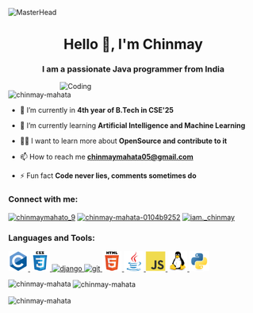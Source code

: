 ![MasterHead](https://quotefancy.com/media/wallpaper/3840x2160/4684723-Ron-Jeffries-Quote-Code-never-lies-comments-sometimes-do.jpg)
<h1 align="center">Hello 👋, I'm Chinmay</h1>
<h3 align="center">I am a passionate Java programmer from India</h3>
<img align="right" alt="Coding" width="400" src="https://media.tenor.com/2uyENRmiUt0AAAAC/coding.gif">

<p align="left"> <img src="https://komarev.com/ghpvc/?username=chinmay-mahata&label=Profile%20views&color=0e75b6&style=flat" alt="chinmay-mahata" /> </p>

- 🔭 I’m currently in **4th year of B.Tech in CSE'25**

- 🌱 I’m currently learning **Artificial Intelligence and Machine Learning**

- 👨‍💻 I want to learn more about **OpenSource and contribute to it**

- 📫 How to reach me **chinmaymahata05@gmail.com**

- ⚡ Fun fact **Code never lies, comments sometimes do**

<h3 align="left">Connect with me:</h3>
<p align="left">
<a href="https://twitter.com/chinmaymahato_9" target="blank"><img align="center" src="https://raw.githubusercontent.com/rahuldkjain/github-profile-readme-generator/master/src/images/icons/Social/twitter.svg" alt="chinmaymahato_9" height="30" width="40" /></a>
<a href="https://linkedin.com/in/chinmay-mahata-0104b9252" target="blank"><img align="center" src="https://raw.githubusercontent.com/rahuldkjain/github-profile-readme-generator/master/src/images/icons/Social/linked-in-alt.svg" alt="chinmay-mahata-0104b9252" height="30" width="40" /></a>
<a href="https://instagram.com/iam._chinmay" target="blank"><img align="center" src="https://raw.githubusercontent.com/rahuldkjain/github-profile-readme-generator/master/src/images/icons/Social/instagram.svg" alt="iam._chinmay" height="30" width="40" /></a>
</p>

<h3 align="left">Languages and Tools:</h3>
<p align="left"> <a href="https://www.cprogramming.com/" target="_blank" rel="noreferrer"> <img src="https://raw.githubusercontent.com/devicons/devicon/master/icons/c/c-original.svg" alt="c" width="40" height="40"/> </a> <a href="https://www.w3schools.com/css/" target="_blank" rel="noreferrer"> <img src="https://raw.githubusercontent.com/devicons/devicon/master/icons/css3/css3-original-wordmark.svg" alt="css3" width="40" height="40"/> </a> <a href="https://www.djangoproject.com/" target="_blank" rel="noreferrer"> <img src="https://cdn.worldvectorlogo.com/logos/django.svg" alt="django" width="40" height="40"/> </a> <a href="https://git-scm.com/" target="_blank" rel="noreferrer"> <img src="https://www.vectorlogo.zone/logos/git-scm/git-scm-icon.svg" alt="git" width="40" height="40"/> </a> <a href="https://www.w3.org/html/" target="_blank" rel="noreferrer"> <img src="https://raw.githubusercontent.com/devicons/devicon/master/icons/html5/html5-original-wordmark.svg" alt="html5" width="40" height="40"/> </a> <a href="https://www.java.com" target="_blank" rel="noreferrer"> <img src="https://raw.githubusercontent.com/devicons/devicon/master/icons/java/java-original.svg" alt="java" width="40" height="40"/> </a> <a href="https://developer.mozilla.org/en-US/docs/Web/JavaScript" target="_blank" rel="noreferrer"> <img src="https://raw.githubusercontent.com/devicons/devicon/master/icons/javascript/javascript-original.svg" alt="javascript" width="40" height="40"/> </a> <a href="https://www.linux.org/" target="_blank" rel="noreferrer"> <img src="https://raw.githubusercontent.com/devicons/devicon/master/icons/linux/linux-original.svg" alt="linux" width="40" height="40"/> </a> <a href="https://www.python.org" target="_blank" rel="noreferrer"> <img src="https://raw.githubusercontent.com/devicons/devicon/master/icons/python/python-original.svg" alt="python" width="40" height="40"/> </a> </p>

<p><img align="left" src="https://github-readme-stats.vercel.app/api/top-langs?username=chinmay-mahata&show_icons=true&locale=en&layout=compact" alt="chinmay-mahata" /></p>

<p>&nbsp;<img align="center" src="https://github-readme-stats.vercel.app/api?username=chinmay-mahata&show_icons=true&locale=en" alt="chinmay-mahata" /></p>

<p><img align="center" src="https://github-readme-streak-stats.herokuapp.com/?user=chinmay-mahata&" alt="chinmay-mahata" /></p>
